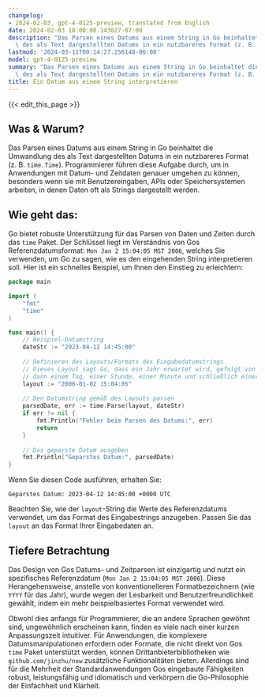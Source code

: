 ```yaml
---
changelog:
- 2024-02-03, gpt-4-0125-preview, translated from English
date: 2024-02-03 18:00:08.143027-07:00
description: "Das Parsen eines Datums aus einem String in Go beinhaltet die Umwandlung\
  \ des als Text dargestellten Datums in ein nutzbareres Format (z. B. `time.Time`).\u2026"
lastmod: '2024-03-11T00:14:27.256148-06:00'
model: gpt-4-0125-preview
summary: "Das Parsen eines Datums aus einem String in Go beinhaltet die Umwandlung\
  \ des als Text dargestellten Datums in ein nutzbareres Format (z. B. `time.Time`).\u2026"
title: Ein Datum aus einem String interpretieren
---
```


{{< edit_this_page >}}

## Was & Warum?

Das Parsen eines Datums aus einem String in Go beinhaltet die Umwandlung des als Text dargestellten Datums in ein nutzbareres Format (z. B. `time.Time`). Programmierer führen diese Aufgabe durch, um in Anwendungen mit Datum- und Zeitdaten genauer umgehen zu können, besonders wenn sie mit Benutzereingaben, APIs oder Speichersystemen arbeiten, in denen Daten oft als Strings dargestellt werden.

## Wie geht das:

Go bietet robuste Unterstützung für das Parsen von Daten und Zeiten durch das `time` Paket. Der Schlüssel liegt im Verständnis von Gos Referenzdatumsformat: `Mon Jan 2 15:04:05 MST 2006`, welches Sie verwenden, um Go zu sagen, wie es den eingehenden String interpretieren soll. Hier ist ein schnelles Beispiel, um Ihnen den Einstieg zu erleichtern:

```go
package main

import (
	"fmt"
	"time"
)

func main() {
	// Beispiel-Datumstring
	dateStr := "2023-04-12 14:45:00"
	
	// Definieren des Layouts/Formats des Eingabedatumstrings
	// Dieses Layout sagt Go, dass ein Jahr erwartet wird, gefolgt von einem Monat, 
	// dann einem Tag, einer Stunde, einer Minute und schließlich einer Sekunde
	layout := "2006-01-02 15:04:05"
	
	// Den Datumstring gemäß des Layouts parsen
	parsedDate, err := time.Parse(layout, dateStr)
	if err != nil {
		fmt.Println("Fehler beim Parsen des Datums:", err)
		return
	}
	
	// Das geparste Datum ausgeben
	fmt.Println("Geparstes Datum:", parsedDate)
}
```

Wenn Sie diesen Code ausführen, erhalten Sie:

```
Geparstes Datum: 2023-04-12 14:45:00 +0000 UTC
```

Beachten Sie, wie der `layout`-String die Werte des Referenzdatums verwendet, um das Format des Eingabestrings anzugeben. Passen Sie das `layout` an das Format Ihrer Eingabedaten an.

## Tiefere Betrachtung

Das Design von Gos Datums- und Zeitparsen ist einzigartig und nutzt ein spezifisches Referenzdatum (`Mon Jan 2 15:04:05 MST 2006`). Diese Herangehensweise, anstelle von konventionelleren Formatbezeichnern (wie `YYYY` für das Jahr), wurde wegen der Lesbarkeit und Benutzerfreundlichkeit gewählt, indem ein mehr beispielbasiertes Format verwendet wird.

Obwohl dies anfangs für Programmierer, die an andere Sprachen gewöhnt sind, ungewöhnlich erscheinen kann, finden es viele nach einer kurzen Anpassungszeit intuitiver. Für Anwendungen, die komplexere Datumsmanipulationen erfordern oder Formate, die nicht direkt von Gos `time` Paket unterstützt werden, können Drittanbieterbibliotheken wie `github.com/jinzhu/now` zusätzliche Funktionalitäten bieten. Allerdings sind für die Mehrheit der Standardanwendungen Gos eingebaute Fähigkeiten robust, leistungsfähig und idiomatisch und verkörpern die Go-Philosophie der Einfachheit und Klarheit.
